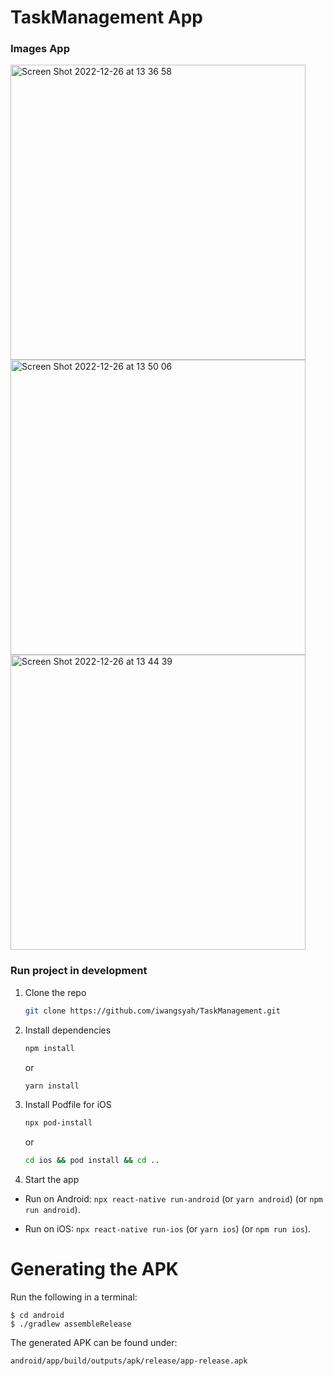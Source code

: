 # TaskManagement App

### Images App

<img width="472" alt="Screen Shot 2022-12-26 at 13 36 58" src="https://user-images.githubusercontent.com/31063335/209512905-3e298420-e179-4e17-80cb-aabeb6925a08.png">
<img width="472" alt="Screen Shot 2022-12-26 at 13 50 06" src="https://user-images.githubusercontent.com/31063335/209514046-bdaef322-70dd-47e8-918a-f387c356f858.png">
<img width="472" alt="Screen Shot 2022-12-26 at 13 44 39" src="https://user-images.githubusercontent.com/31063335/209513550-ebb5b9c6-1b43-4850-bd69-be101c68cf27.png">


### Run project in development

1. Clone the repo
   ```sh
   git clone https://github.com/iwangsyah/TaskManagement.git
   ```
2. Install dependencies
   ```sh
   npm install
   ```
   or
   
   ```sh
   yarn install
   ```
3. Install Podfile for iOS
   ```sh
   npx pod-install
   ```
    or
  
   ```sh
   cd ios && pod install && cd ..
   ```
4. Start the app
  - Run on Android: `npx react-native run-android` (or `yarn android`)  (or `npm run android`).

  - Run on iOS: `npx react-native run-ios` (or `yarn ios`) (or `npm run ios`).


# Generating the APK
Run the following in a terminal:

```
$ cd android
$ ./gradlew assembleRelease
```

The generated APK can be found under:
```
android/app/build/outputs/apk/release/app-release.apk
```
